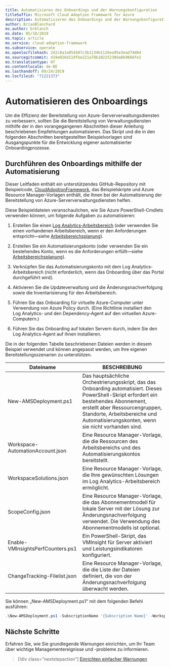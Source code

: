 ```yaml
---
title: Automatisieren des Onboardings und der Warnungskonfiguration
titleSuffix: Microsoft Cloud Adoption Framework for Azure
description: Automatisieren des Onboardings und der Warnungskonfiguration
author: BrianBlanchard
ms.author: brblanch
ms.date: 05/10/2019
ms.topic: article
ms.service: cloud-adoption-framework
ms.subservice: operate
ms.openlocfilehash: 242c8a1a054507c3b1134b1126ea95e3ead74d84
ms.sourcegitcommit: d19e026d119fbe221a78b10225230da8b9666fe1
ms.translationtype: HT
ms.contentlocale: de-DE
ms.lasthandoff: 09/24/2019
ms.locfileid: "71221373"
---
```

# <a name="automate-onboarding"></a>Automatisieren des Onboardings

Um die Effizienz der Bereitstellung von Azure-Serververwaltungsdiensten zu verbessern, sollten Sie die Bereitstellung von Verwaltungsdiensten mithilfe der in den vorangegangenen Abschnitten dieser Anleitung beschriebenen Empfehlungen automatisieren. Das Skript und die in den folgenden Abschnitten bereitgestellten Beispielvorlagen sind Ausgangspunkte für die Entwicklung eigener automatisierter Onboardingprozesse.

## <a name="onboarding-by-using-automation"></a>Durchführen des Onboardings mithilfe der Automatisierung

Dieser Leitfaden enthält ein unterstützendes GitHub-Repository mit Beispielcode, [CloudAdoptionFramework](https://aka.ms/caf/manage/automation-samples), das Beispielskripte und Azure Resource Manager-Vorlagen enthält, die Ihnen bei der Automatisierung der Bereitstellung von Azure-Serververwaltungsdiensten helfen.

Diese Beispieldateien veranschaulichen, wie Sie Azure PowerShell-Cmdlets verwenden können, um folgende Aufgaben zu automatisieren:

1. Erstellen Sie einen [Log Analytics-Arbeitsbereich](https://docs.microsoft.com/azure/azure-monitor/platform/manage-access) (oder verwenden Sie einen vorhandenen Arbeitsbereich, wenn er den Anforderungen entspricht&mdash;siehe [Arbeitsbereichsplanung](./prerequisites.md#log-analytics-workspace-and-automation-account-planning)).

2. Erstellen Sie ein Automatisierungskonto (oder verwenden Sie ein bestehendes Konto, wenn es die Anforderungen erfüllt&mdash;siehe [Arbeitsbereichsplanung](./prerequisites.md#log-analytics-workspace-and-automation-account-planning)).

3. Verknüpfen Sie das Automatisierungskonto mit dem Log Analytics-Arbeitsbereich (nicht erforderlich, wenn das Onboarding über das Portal durchgeführt wird).

4. Aktivieren Sie die Updateverwaltung und die Änderungsnachverfolgung sowie die Inventarisierung für den Arbeitsbereich.

5. Führen Sie das Onboarding für virtuelle Azure-Computer unter Verwendung von Azure Policy durch. (Eine Richtlinie installiert den Log Analytics- und den Dependency-Agent auf den virtuellen Azure-Computern.)

6. Führen Sie das Onboarding auf lokalen Servern durch, indem Sie den Log Analytics-Agent auf ihnen installieren.

Die in der folgenden Tabelle beschriebenen Dateien werden in diesem Beispiel verwendet und können angepasst werden, um Ihre eigenen Bereitstellungsszenarien zu unterstützen.

| Dateiname | BESCHREIBUNG |
|-----------|-------------|
| New-AMSDeployment.ps1 | Das hauptsächliche Orchestrierungsskript, das das Onboarding automatisiert. Dieses PowerShell-Skript erfordert ein bestehendes Abonnement, erstellt aber Ressourcengruppen, Standorte, Arbeitsbereiche und Automatisierungskonten, wenn sie nicht vorhanden sind. |
| Workspace-AutomationAccount.json | Eine Resource Manager-Vorlage, die die Ressourcen des Arbeitsbereichs und des Automatisierungskontos bereitstellt. |
| WorkspaceSolutions.json | Eine Resource Manager-Vorlage, die Ihre gewünschten Lösungen im Log Analytics-Arbeitsbereich ermöglicht. |
| ScopeConfig.json | Eine Resource Manager-Vorlage, die das Abonnementmodell für lokale Server mit der Lösung zur Änderungsnachverfolgung verwendet. Die Verwendung des Abonnementmodells ist optional. |
| Enable-VMInsightsPerfCounters.ps1 | Ein PowerShell-Skript, das VMInsight für Server aktiviert und Leistungsindikatoren konfiguriert. |
| ChangeTracking-Filelist.json | Eine Resource Manager-Vorlage, die die Liste der Dateien definiert, die von der Änderungsnachverfolgung überwacht werden. |

Sie können „New-AMSDeployment.ps1“ mit dem folgenden Befehl ausführen:

```powershell
.\New-AMSDeployment.ps1 -SubscriptionName '{Subscription Name}' -WorkspaceName '{Workspace Name}' -WorkspaceLocation '{Azure Location}' -AutomationAccountName {Account Name} -AutomationAccountLocation {Account Location}
```

## <a name="next-steps"></a>Nächste Schritte

Erfahren Sie, wie Sie grundlegende Warnungen einrichten, um Ihr Team über wichtige Managementereignisse und -probleme zu informieren.

> [!div class="nextstepaction"]
> [Einrichten einfacher Warnungen](./setup-alerts.md)
